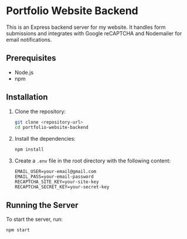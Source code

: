 # Portfolio Website Backend

This is an Express backend server for my website. It handles form submissions and integrates with Google reCAPTCHA and Nodemailer for email notifications.

## Prerequisites

- Node.js
- npm

## Installation

1. Clone the repository:
    ```sh
    git clone <repository-url>
    cd portfolio-website-backend
    ```

2. Install the dependencies:
    ```sh
    npm install
    ```

3. Create a `.env` file in the root directory with the following content:
    ```properties
    EMAIL_USER=your-email@gmail.com
    EMAIL_PASS=your-email-password
    RECAPTCHA_SITE_KEY=your-site-key
    RECAPTCHA_SECRET_KEY=your-secret-key
    ```

## Running the Server

To start the server, run:
```sh
npm start